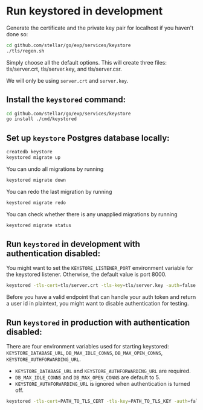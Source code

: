 # Run keystored in development

Generate the certificate and the private key pair for localhost
if you haven't done so:

```sh
cd github.com/stellar/go/exp/services/keystore
./tls/regen.sh
```
Simply choose all the default options. This will create three files:
tls/server.crt, tls/server.key, and tls/server.csr.

We will only be using `server.crt` and `server.key`.

## Install the `keystored` command:

```sh
cd github.com/stellar/go/exp/services/keystore
go install ./cmd/keystored
```

## Set up `keystore` Postgres database locally:

```sh
createdb keystore
keystored migrate up
```

You can undo all migrations by running
```sh
keystored migrate down
```

You can redo the last migration by running
```sh
keystored migrate redo
```

You can check whether there is any unapplied migrations by running
```sh
keystored migrate status
```

## Run `keystored` in development with authentication disabled:

You might want to set the `KEYSTORE_LISTENER_PORT` environment variable
for the keystored listener. Otherwise, the default value is port 8000.

```sh
keystored -tls-cert=tls/server.crt -tls-key=tls/server.key -auth=false serve
```

Before you have a valid endpoint that can handle your auth token and return a
user id in plaintext, you might want to disable authentication for testing.

## Run `keystored` in production with authentication disabled:

There are four environment variables used for starting keystored:
`KEYSTORE_DATABASE_URL`, `DB_MAX_IDLE_CONNS`, `DB_MAX_OPEN_CONNS`, `KEYSTORE_AUTHFORWARDING_URL`.
* `KEYSTORE_DATABASE_URL` and `KEYSTORE_AUTHFORWARDING_URL` are required.
* `DB_MAX_IDLE_CONNS` and `DB_MAX_OPEN_CONNS` are default to 5.
* `KEYSTORE_AUTHFORWARDING_URL` is ignored when authentication is turned off.

```sh
keystored -tls-cert=PATH_TO_TLS_CERT -tls-key=PATH_TO_TLS_KEY -auth=false serve
```
